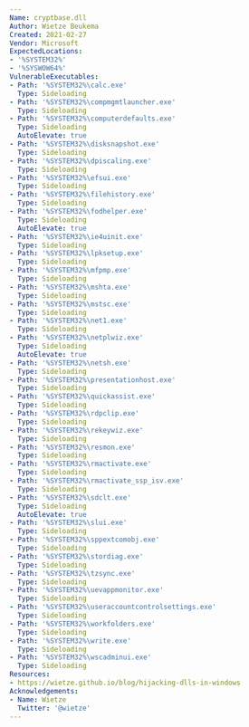 ```yaml
---
Name: cryptbase.dll
Author: Wietze Beukema
Created: 2021-02-27
Vendor: Microsoft
ExpectedLocations:
- '%SYSTEM32%'
- '%SYSWOW64%'
VulnerableExecutables:
- Path: '%SYSTEM32%\calc.exe'
  Type: Sideloading
- Path: '%SYSTEM32%\compmgmtlauncher.exe'
  Type: Sideloading
- Path: '%SYSTEM32%\computerdefaults.exe'
  Type: Sideloading
  AutoElevate: true
- Path: '%SYSTEM32%\disksnapshot.exe'
  Type: Sideloading
- Path: '%SYSTEM32%\dpiscaling.exe'
  Type: Sideloading
- Path: '%SYSTEM32%\efsui.exe'
  Type: Sideloading
- Path: '%SYSTEM32%\filehistory.exe'
  Type: Sideloading
- Path: '%SYSTEM32%\fodhelper.exe'
  Type: Sideloading
  AutoElevate: true
- Path: '%SYSTEM32%\ie4uinit.exe'
  Type: Sideloading
- Path: '%SYSTEM32%\lpksetup.exe'
  Type: Sideloading
- Path: '%SYSTEM32%\mfpmp.exe'
  Type: Sideloading
- Path: '%SYSTEM32%\mshta.exe'
  Type: Sideloading
- Path: '%SYSTEM32%\mstsc.exe'
  Type: Sideloading
- Path: '%SYSTEM32%\net1.exe'
  Type: Sideloading
- Path: '%SYSTEM32%\netplwiz.exe'
  Type: Sideloading
  AutoElevate: true
- Path: '%SYSTEM32%\netsh.exe'
  Type: Sideloading
- Path: '%SYSTEM32%\presentationhost.exe'
  Type: Sideloading
- Path: '%SYSTEM32%\quickassist.exe'
  Type: Sideloading
- Path: '%SYSTEM32%\rdpclip.exe'
  Type: Sideloading
- Path: '%SYSTEM32%\rekeywiz.exe'
  Type: Sideloading
- Path: '%SYSTEM32%\resmon.exe'
  Type: Sideloading
- Path: '%SYSTEM32%\rmactivate.exe'
  Type: Sideloading
- Path: '%SYSTEM32%\rmactivate_ssp_isv.exe'
  Type: Sideloading
- Path: '%SYSTEM32%\sdclt.exe'
  Type: Sideloading
  AutoElevate: true
- Path: '%SYSTEM32%\slui.exe'
  Type: Sideloading
- Path: '%SYSTEM32%\sppextcomobj.exe'
  Type: Sideloading
- Path: '%SYSTEM32%\stordiag.exe'
  Type: Sideloading
- Path: '%SYSTEM32%\tzsync.exe'
  Type: Sideloading
- Path: '%SYSTEM32%\uevappmonitor.exe'
  Type: Sideloading
- Path: '%SYSTEM32%\useraccountcontrolsettings.exe'
  Type: Sideloading
- Path: '%SYSTEM32%\workfolders.exe'
  Type: Sideloading
- Path: '%SYSTEM32%\write.exe'
  Type: Sideloading
- Path: '%SYSTEM32%\wscadminui.exe'
  Type: Sideloading
Resources:
- https://wietze.github.io/blog/hijacking-dlls-in-windows
Acknowledgements:
- Name: Wietze
  Twitter: '@wietze'
---
```

